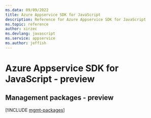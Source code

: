 ```yaml
---
ms.data: 09/09/2022
title: Azure Appservice SDK for JavaScript
description: Reference for Azure Appservice SDK for JavaScript
ms.topic: reference
author: xirzec
ms.devlang: javascript
ms.service: appservice
ms.author: jeffish
---
```

# Azure Appservice SDK for JavaScript - preview

## Management packages - preview
[!INCLUDE [mgmt-packages](appservice-mgmt-index.md)]
